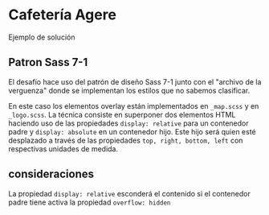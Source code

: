 # Cafetería Agere

Ejemplo de solución

## Patron Sass 7-1

El desafío hace uso del patrón de diseño Sass 7-1 junto con el "archivo de la verguenza" donde se implementan los estilos que no sabemos clasificar.

En este caso los elementos overlay están implementados en `_map.scss` y en `_logo.scss`.
La técnica consiste en superponer dos elementos HTML haciendo uso de las propiedades `display: relative` para un contenedor padre y `display: absolute` en un contenedor hijo. Este hijo será quien esté desplazado a través de las propiedades `top, right, bottom, left` con respectivas unidades de medida.

## consideraciones

La propiedad `display: relative` esconderá el contenido si el contenedor padre tiene activa la propiedad `overflow: hidden`

